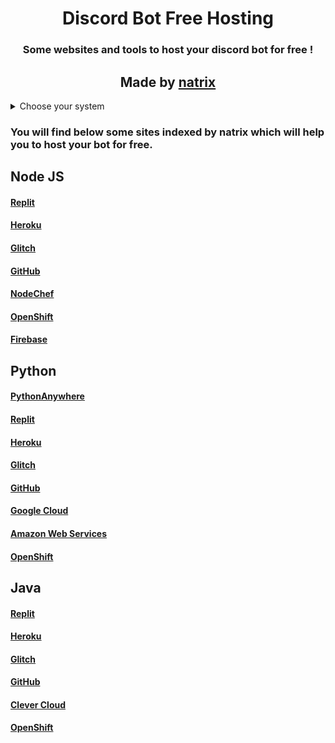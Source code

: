 <div align="center"> 
<h1>Discord Bot Free Hosting</h1>
<h3>Some websites and tools to host your discord bot for free !<h3/>
<h2>Made by <a href="https://github.com/natrixdev">natrix</a></h2>
</div> 


<details>
  <summary>Choose your system</summary>
 <ol>
    <li>
      <a href="#nodejs">Node JS</a>
    </li>
    <li>
      <a href="#python">Python</a>
    </li>
    <li><a href="#java">Java</a></li>
  </ol>
</details>

### You will find below some sites indexed by natrix which will help you to host your bot for free.



## Node JS 

#### [Replit](https://replit.com/~)
#### [Heroku](https://www.heroku.com)
#### [Glitch](https://glitch.com)
#### [GitHub](https://github.com)
#### [NodeChef](https://www.nodechef.com)
#### [OpenShift](https://www.ibm.com/cloud/openshift)
#### [Firebase](https://firebase.google.com)

## Python 

#### [PythonAnywhere](https://www.pythonanywhere.com)
#### [Replit](https://replit.com/~)
#### [Heroku](https://www.heroku.com)
#### [Glitch](https://glitch.com)
#### [GitHub](https://github.com)
#### [Google Cloud](cloud.google.com)
#### [Amazon Web Services](https://aws.amazon.com)
#### [OpenShift](https://www.ibm.com/cloud/openshift)

## Java

#### [Replit](https://replit.com/~)
#### [Heroku](https://www.heroku.com)
#### [Glitch](https://glitch.com)
#### [GitHub](https://github.com)
#### [Clever Cloud](www.clever-cloud.com/)
#### [OpenShift](https://www.ibm.com/cloud/openshift)
